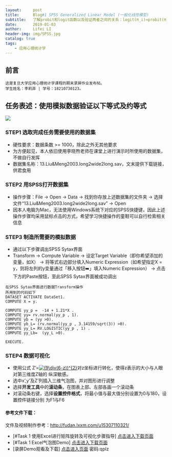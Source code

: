 ```yaml
---
layout:     post
title:      Blog#1 SPSS Generalized Linear Model (一般化线性模型) 
subtitle:   了解probit和logit函数以及验证两者之间的关系：logit(π_i)≈probit(π_i)*(π/sqrt(3))
date:       2019-01-03
author:     Lifei LI
header-img: img/SPSS.jpg
catalog: true
tags:
    - 应用心理统计学
---
```


## 前言

	这是复旦大学应用心理统计学课程的期末录屏作业发布帖。
	学生姓名：李莉菲 | 学号：18210730123。
	
	
## 任务表述：使用模拟数据验证以下等式及约等式
![](https://ws4.sinaimg.cn/large/006tNbRwgy1fxydd64s2kj30yy0e2jyl.jpg)

### STEP1 选取完成任务需要使用的数据集
- 硬性要求：数据条数 >= 1000，除此之外无其他要求
- 为方便起见，本人依旧使用李晓煦老师在课堂上进行演示时所使用的数据集，不做自行发挥
- 数据集名称：13.Liu&Meng2003.long2wide2long.sav，文末提供下载链接，供君食用

### STEP2 用SPSS打开数据集
- 操作步骤：File → Open → Data → 找到你存放上述数据集的文件夹 → 选择文件“13.Liu&Meng2003.long2wide2long.sav” → Open
- 因本人电脑为Mac，无法使用Windows系统下对应的SPSS快捷键，因此上述操作步骤均采用鼠标点击的方式，希望学习快捷操作的童鞋可以自行检索相关信息

### STEP3 制造所需要的模拟数据
- 通过以下步骤调出SPSS Sytax界面
- Transform → Compute Variable → 设定Target Variable（即你希望添加的变量，如X） → 将等式右边部分填入Numeric Expression（如希望指定X = y，则将左列的y变量通过「移入按钮➡️」填入Numeric Expression） → 点击下方的Paste按钮，至此SPSS Sytax界面被成功调出

```
在SPSS Sytax界面进行数据Transform操作
所用到的代码如下
DATASET ACTIVATE DataSet1.
COMPUTE X = y.

COMPUTE yy_p =  -14 + 1.21*X .
COMPUTE yy= rv.normal(yy_p , 1).
COMPUTE yb = (yy >0).
COMPUTE yb_L= (rv.normal(yy_p , 3.14159/sqrt(3)) >0).
COMPUTE yy_L= RV.LOGISTIC(yy_p , 1) .
COMPUTE yy_Lb=  (yy_L >0).

EXECUTE.
```

### STEP4 数据可视化
- 使用公式   Z’=<a href="https://www.codecogs.com/eqnedit.php?latex=(9\div(6-z))^{2}" target="_blank"><img src="https://latex.codecogs.com/gif.latex?(9\div(6-z))^{2}" title="(9\div(6-z))^{2}" /></a>对z坐标进行转化，使得z表示的大小与人眼对第三维度Z轴的
纵深敏感。
- 选中x’,y’及Z’列插入三维气泡图，并对图形进行调整
- 选择**开发工具**中的**滚动条**，在图表上部、左部各画一个滚动条
- 对滚动条右键，选择**设置控件格式**，将最小值与最大值分别设置为0与180，设置控件链接分别
为F1与F6

#### 参考文件下载：

文件及视频制作参考：http://fudan.lxxm.com/u15307110321/

- [#Task 1 使用Excel进行矩阵旋转及可视化步骤指导] 
<a href="https://github.com/BrokenCrayons/Statistics-Application/tree/master/%23Task1%20Excel%E7%9F%A9%E9%98%B5%E6%97%8B%E8%BD%AC%E5%8F%8A%E5%8F%AF%E8%A7%86%E5%8C%96%20">点击进入下载页面</a>
- [#Task 1 Excel气泡图Demo]
<a href="https://github.com/BrokenCrayons/Statistics-Application/tree/master/%23Task1%20Excel%E7%9F%A9%E9%98%B5%E6%97%8B%E8%BD%AC%E5%8F%8A%E5%8F%AF%E8%A7%86%E5%8C%96%20" download="使用Excel进行矩阵旋转及可视化.xlsx">点击进入下载页面</a>
- [录屏Demo观看及下载]
<a href="https://pan.baidu.com/s/1u8NWsAivq4jOCwkV_pC8jQ">点击进入页面</a>
密码:qplz
